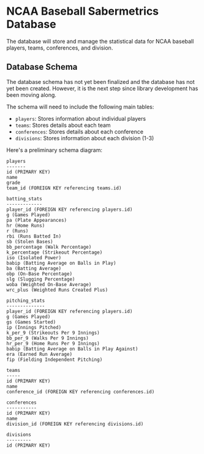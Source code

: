# NCAA Baseball Sabermetrics Database

The database will store and manage the statistical data for NCAA baseball players, teams, conferences, and division.

## Database Schema

The database schema has not yet been finalized and the database has not yet been created. However, it is the next step since library development has been moving along.

The schema will need to include the following main tables:
* `players`: Stores information about individual players
* `teams`: Stores details about each team
* `conferences`: Stores details about each conference
* `divisions`: Stores information about each division (1-3)

Here's a preliminary schema diagram:

```
players
-------
id (PRIMARY KEY)
name
grade
team_id (FOREIGN KEY referencing teams.id)

batting_stats
-------------
player_id (FOREIGN KEY referencing players.id)
g (Games Played)
pa (Plate Appearances)
hr (Home Runs)
r (Runs)
rbi (Runs Batted In)
sb (Stolen Bases)
bb_percentage (Walk Percentage)
k_percentage (Strikeout Percentage)
iso (Isolated Power)
babip (Batting Average on Balls in Play)
ba (Batting Average)
obp (On-Base Percentage)
slg (Slugging Percentage)
woba (Weighted On-Base Average)
wrc_plus (Weighted Runs Created Plus)

pitching_stats
--------------
player_id (FOREIGN KEY referencing players.id)
g (Games Played)
gs (Games Started)
ip (Innings Pitched)
k_per_9 (Strikeouts Per 9 Innings)
bb_per_9 (Walks Per 9 Innings)
hr_per_9 (Home Runs Per 9 Innings)
babip (Batting Average on Balls in Play Against)
era (Earned Run Average)
fip (Fielding Independent Pitching)

teams
-----
id (PRIMARY KEY)
name
conference_id (FOREIGN KEY referencing conferences.id)

conferences
-----------
id (PRIMARY KEY)
name
division_id (FOREIGN KEY referencing divisions.id)

divisions
---------
id (PRIMARY KEY)
```